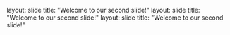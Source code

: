 layout: slide
title: "Welcome to our second slide!"
layout: slide
title: "Welcome to our second slide!"
layout: slide
title: "Welcome to our second slide!"
